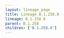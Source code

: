 ```yaml
---
layout: lineage_page
title: Lineage B.1.258.8
lineage: B.1.258.8
parent: B.1.258
children: ['B.1.258.8']
---
```

